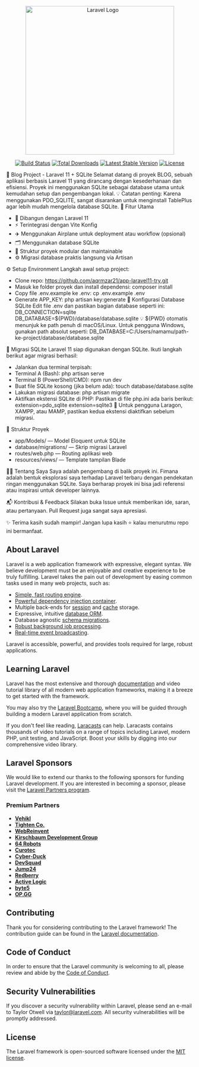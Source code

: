 <p align="center"><a href="https://laravel.com" target="_blank"><img src="https://raw.githubusercontent.com/laravel/art/master/logo-lockup/5%20SVG/2%20CMYK/1%20Full%20Color/laravel-logolockup-cmyk-red.svg" width="400" alt="Laravel Logo"></a></p>

<p align="center">
<a href="https://github.com/laravel/framework/actions"><img src="https://github.com/laravel/framework/workflows/tests/badge.svg" alt="Build Status"></a>
<a href="https://packagist.org/packages/laravel/framework"><img src="https://img.shields.io/packagist/dt/laravel/framework" alt="Total Downloads"></a>
<a href="https://packagist.org/packages/laravel/framework"><img src="https://img.shields.io/packagist/v/laravel/framework" alt="Latest Stable Version"></a>
<a href="https://packagist.org/packages/laravel/framework"><img src="https://img.shields.io/packagist/l/laravel/framework" alt="License"></a>
</p>

🎯 Blog Project - Laravel 11 + SQLite
Selamat datang di proyek BLOG, sebuah aplikasi berbasis Laravel 11 yang dirancang dengan kesederhanaan dan efisiensi. Proyek ini menggunakan SQLite sebagai database utama untuk kemudahan setup dan pengembangan lokal.
💡 Catatan penting: Karena menggunakan PDO_SQLITE, sangat disarankan untuk menginstall TablePlus agar lebih mudah mengelola database SQLite.
🚀 Fitur Utama
- 🔗 Dibangun dengan Laravel 11
- ⚡ Terintegrasi dengan Vite Konfig
- ✈️ Menggunakan Airplane untuk deployment atau workflow (opsional)
- 🗂️ Menggunakan database SQLite
- 📂 Struktur proyek modular dan maintainable
- ⚙️ Migrasi database praktis langsung via Artisan

⚙️ Setup Environment
Langkah awal setup project:
- Clone repo: https://github.com/aqrmzar21/app-laravel11-try.git
- Masuk ke folder proyek dan install dependensi:
composer install
- Copy file .env.example ke .env:
cp .env.example .env
- Generate APP_KEY:
php artisan key:generate
🔧 Konfigurasi Database SQLite
Edit file .env dan pastikan bagian database seperti ini:
DB_CONNECTION=sqlite
DB_DATABASE=${PWD}/database/database.sqlite
💡 ${PWD} otomatis menunjuk ke path penuh di macOS/Linux. Untuk pengguna Windows, gunakan path absolut seperti:
DB_DATABASE=C:/Users/namamu/path-ke-project/database/database.sqlite

🧱 Migrasi SQLite
Laravel 11 siap digunakan dengan SQLite. Ikuti langkah berikut agar migrasi berhasil:
- Jalankan dua terminal terpisah:
- Terminal A (Bash): php artisan serve
- Terminal B (PowerShell/CMD): npm run dev
- Buat file SQLite kosong (jika belum ada):
touch database/database.sqlite
- Lakukan migrasi database:
php artisan migrate
- Aktifkan ekstensi SQLite di PHP:
Pastikan di file php.ini ada baris berikut:
extension=pdo_sqlite
extension=sqlite3
📎 Untuk pengguna Laragon, XAMPP, atau MAMP, pastikan kedua ekstensi diaktifkan sebelum migrasi.

📂 Struktur Proyek
- app/Models/ — Model Eloquent untuk SQLite
- database/migrations/ — Skrip migrasi Laravel
- routes/web.php — Routing aplikasi web
- resources/views/ — Template tampilan Blade

🧑‍💻 Tentang Saya
Saya adalah pengembang di balik proyek ini. Fimana adalah bentuk eksplorasi saya terhadap Laravel terbaru dengan pendekatan ringan menggunakan SQLite. Saya berharap proyek ini bisa jadi referensi atau inspirasi untuk developer lainnya.

📬 Kontribusi & Feedback
Silakan buka Issue untuk memberikan ide, saran, atau pertanyaan. Pull Request juga sangat saya apresiasi.

✨ Terima kasih sudah mampir!
Jangan lupa kasih ⭐ kalau menurutmu repo ini bermanfaat.


## About Laravel

Laravel is a web application framework with expressive, elegant syntax. We believe development must be an enjoyable and creative experience to be truly fulfilling. Laravel takes the pain out of development by easing common tasks used in many web projects, such as:

- [Simple, fast routing engine](https://laravel.com/docs/routing).
- [Powerful dependency injection container](https://laravel.com/docs/container).
- Multiple back-ends for [session](https://laravel.com/docs/session) and [cache](https://laravel.com/docs/cache) storage.
- Expressive, intuitive [database ORM](https://laravel.com/docs/eloquent).
- Database agnostic [schema migrations](https://laravel.com/docs/migrations).
- [Robust background job processing](https://laravel.com/docs/queues).
- [Real-time event broadcasting](https://laravel.com/docs/broadcasting).

Laravel is accessible, powerful, and provides tools required for large, robust applications.

## Learning Laravel

Laravel has the most extensive and thorough [documentation](https://laravel.com/docs) and video tutorial library of all modern web application frameworks, making it a breeze to get started with the framework.

You may also try the [Laravel Bootcamp](https://bootcamp.laravel.com), where you will be guided through building a modern Laravel application from scratch.

If you don't feel like reading, [Laracasts](https://laracasts.com) can help. Laracasts contains thousands of video tutorials on a range of topics including Laravel, modern PHP, unit testing, and JavaScript. Boost your skills by digging into our comprehensive video library.

## Laravel Sponsors

We would like to extend our thanks to the following sponsors for funding Laravel development. If you are interested in becoming a sponsor, please visit the [Laravel Partners program](https://partners.laravel.com).

### Premium Partners

- **[Vehikl](https://vehikl.com/)**
- **[Tighten Co.](https://tighten.co)**
- **[WebReinvent](https://webreinvent.com/)**
- **[Kirschbaum Development Group](https://kirschbaumdevelopment.com)**
- **[64 Robots](https://64robots.com)**
- **[Curotec](https://www.curotec.com/services/technologies/laravel/)**
- **[Cyber-Duck](https://cyber-duck.co.uk)**
- **[DevSquad](https://devsquad.com/hire-laravel-developers)**
- **[Jump24](https://jump24.co.uk)**
- **[Redberry](https://redberry.international/laravel/)**
- **[Active Logic](https://activelogic.com)**
- **[byte5](https://byte5.de)**
- **[OP.GG](https://op.gg)**

## Contributing

Thank you for considering contributing to the Laravel framework! The contribution guide can be found in the [Laravel documentation](https://laravel.com/docs/contributions).

## Code of Conduct

In order to ensure that the Laravel community is welcoming to all, please review and abide by the [Code of Conduct](https://laravel.com/docs/contributions#code-of-conduct).

## Security Vulnerabilities

If you discover a security vulnerability within Laravel, please send an e-mail to Taylor Otwell via [taylor@laravel.com](mailto:taylor@laravel.com). All security vulnerabilities will be promptly addressed.

## License

The Laravel framework is open-sourced software licensed under the [MIT license](https://opensource.org/licenses/MIT).
